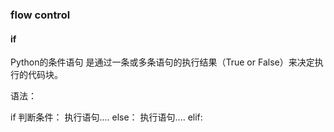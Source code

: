 ### flow control

#### if

Python的条件语句 是通过一条或多条语句的执行结果（True or False）来决定执行的代码块。

语法：

if  判断条件：
    执行语句....
else：
    执行语句....
elif:
    



